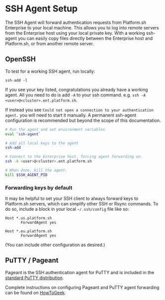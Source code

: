 # SSH Agent Setup

The SSH Agent will forward authentication requests from Platform.sh Enterprise to your local machine. This allows you to log into remote servers from the Enterprise host using your local private key. With a working ssh-agent you can easily copy files directly between the Enterprise host and Platform.sh, or from another remote server.

## OpenSSH

To test for a working SSH agent, run locally:

```
ssh-add -l
```

If you see your key listed, congratulations you already have a working agent. All you need to do is add `-A` to your ssh command. e.g. `ssh -A <user>@<cluster>.ent.platform.sh`.

If instead you see `Could not open a connection to your authentication agent.` you will need to start it manually. A permanent ssh-agent configuration is recommended but beyond the scope of this documentation.

```bash
# Run the agent and set environment variables
eval `ssh-agent`

# Add all local keys to the agent
ssh-add

# Connect to the Enterprise host, forcing agent forwarding on.
ssh -A <user>@<cluster>.ent.platform.sh

# When done, kill the agent.
kill $SSH_AGENT_PID
```

### Forwarding keys by default

It may be helpful to set your SSH client to always forward keys to Platform.sh servers, which can simplify other SSH or Rsync commands.  To do so, include a block in your local `~/.ssh/config` file like so:

```
Host *.us.platform.sh
       ForwardAgent yes

Host *.eu.platform.sh
       ForwardAgent yes
```

(You can include other configuration as desired.)

## PuTTY / Pageant

Pageant is the SSH authentication agent for PuTTY and is included in the [standard PuTTY distribution](http://www.chiark.greenend.org.uk/~sgtatham/putty/download.html).

Complete instructions on configuring Pageant and PuTTY agent forwarding can be found on [HowToGeek](http://www.howtogeek.com/125364/how-to-ssh-hop-with-key-forwarding-from-windows/).
